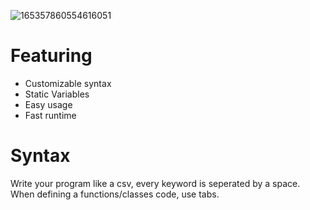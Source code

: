 ![165357860554616051](https://user-images.githubusercontent.com/89941741/170521171-b6e9018b-8f78-4cd5-a7a7-9af65a26ea08.png)
# Featuring
- Customizable syntax
- Static Variables
- Easy usage
- Fast runtime
# Syntax
Write your program like a csv, every keyword is seperated by a space.
When defining a functions/classes code, use tabs.

